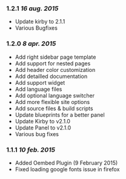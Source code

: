 ### 1.2.1 _16 aug. 2015_

- Update kirby to 2.1.1
- Various Bugfixes

### 1.2.0 _8 apr. 2015_

- Add right sidebar page template
- Add support for nested pages
- Add header color customization
- Add detailled documentation
- Add support widget
- Add language files
- Add optional language switcher
- Add more flexible site options
- Add source files & build scripts
- Update blueprints for a better panel
- Update Kirby to v2.1.0
- Update Panel to v2.1.0
- Various bug fixes


### 1.1.1 _10 feb. 2015_
- Added Oembed Plugin (9 February 2015)
- Fixed loading google fonts issue in firefox
